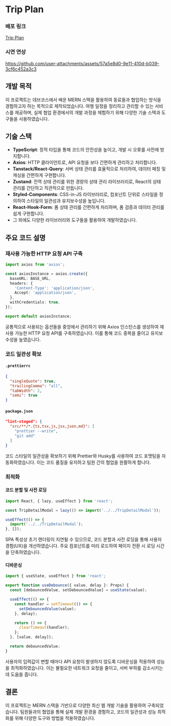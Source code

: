 # Trip Plan

### 배포 링크
[Trip Plan](https://prgrms-web-full-cycle-2nd-mini-project.github.io/front)

### 시연 연상
https://github.com/user-attachments/assets/57a5e8d0-9e11-410d-b039-3cf6c452a3c3

## 개발 목적
이 프로젝트는 데브코스에서 배운 MERN 스택을 활용하여 동료들과 협업하는 방식을 경험하고자 하는 목적으로 제작되었습니다. 여행 일정을 정리하고 관리할 수 있는 서비스를 제공하며, 실제 협업 환경에서의 개발 과정을 체험하기 위해 다양한 기술 스택과 도구들을 사용하였습니다.

## 기술 스택
- **TypeScript**: 정적 타입을 통해 코드의 안전성을 높이고, 개발 시 오류를 사전에 방지합니다.
- **Axios**: HTTP 클라이언트로, API 요청을 보다 간편하게 관리하고 처리합니다.
- **Tanstack/React-Query**: 서버 상태 관리를 효율적으로 처리하여, 데이터 페칭 및 캐싱을 간편하게 구현합니다.
- **Zustand**: 전역 상태 관리를 위한 경량의 상태 관리 라이브러리로, React의 상태 관리를 간단하고 직관적으로 만듭니다.
- **Styled-Components**: CSS-in-JS 라이브러리로, 컴포넌트 단위로 스타일을 정의하여 스타일의 일관성과 유지보수성을 높입니다.
- **React-Hook-Form**: 폼 상태 관리를 간편하게 처리하며, 폼 검증과 데이터 관리를 쉽게 구현합니다.
- 그 외에도 다양한 라이브러리와 도구들을 활용하여 개발하였습니다.

## 주요 코드 설명

### 재사용 가능한 HTTP 요청 API 구축

```typescript
import axios from 'axios';

const axiosInstance = axios.create({
  baseURL: BASE_URL,
  headers: {
    'Content-Type': 'application/json',
    Accept: 'application/json',
  },
  withCredentials: true,
});

export default axiosInstance;
```

공통적으로 사용되는 옵션들을 중앙에서 관리하기 위해 Axios 인스턴스를 생성하여 재사용 가능한 HTTP 요청 API를 구축하였습니다. 이를 통해 코드 중복을 줄이고 유지보수성을 높였습니다.

### 코드 일관성 확보

#### `.prettierrc`
```json
{
  "singleQuote": true,
  "trailingComma": "all",
  "tabWidth": 2,
  "semi": true
}
```

#### `package.json`
```json
"lint-staged": {
  "src/**/*.{ts,tsx,js,jsx,json,md}": [
    "prettier --write",
    "git add"
  ]
}
```

코드 스타일의 일관성을 확보하기 위해 Prettier와 Husky를 사용하여 코드 포맷팅을 자동화하였습니다. 이는 코드 품질을 유지하고 팀원 간의 협업을 원활하게 합니다.

### 최적화

#### 코드 분할 및 사전 로딩

```typescript
import React, { lazy, useEffect } from 'react';

const TripDetailModal = lazy(() => import('../../TripDetailModal'));

useEffect(() => {
  import('../../TripDetailModal');
}, []);
```

SPA 특성상 초기 렌더링이 지연될 수 있으므로, 코드 분할과 사전 로딩을 통해 사용자 경험(UX)을 개선하였습니다. 주요 컴포넌트를 미리 로드하여 페이지 전환 시 로딩 시간을 단축하였습니다.

#### 디바운싱

```typescript
import { useState, useEffect } from 'react';

export function useDebounce({ value, delay }: Props) {
  const [debouncedValue, setDebouncedValue] = useState(value);

  useEffect(() => {
    const handler = setTimeout(() => {
      setDebouncedValue(value);
    }, delay);

    return () => {
      clearTimeout(handler);
    };
  }, [value, delay]);

  return debouncedValue;
}
```

사용자의 입력값이 변할 때마다 API 요청이 발생하지 않도록 디바운싱을 적용하여 성능을 최적화하였습니다. 이는 불필요한 네트워크 요청을 줄이고, 서버 부하를 감소시키는 데 도움을 줍니다.

## 결론

이 프로젝트는 MERN 스택을 기반으로 다양한 최신 웹 개발 기술을 활용하여 구축되었습니다. 팀원들과의 협업을 통해 실제 개발 환경을 경험하고, 코드의 일관성과 성능 최적화를 위해 다양한 도구와 방법을 적용하였습니다.
